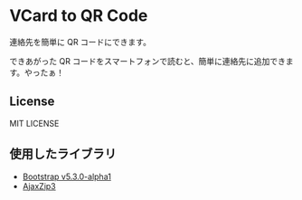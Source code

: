# VCard to QR Code

連絡先を簡単に QR コードにできます。

できあがった QR コードをスマートフォンで読むと、簡単に連絡先に追加できます。やったぁ！

## License

MIT LICENSE

## 使用したライブラリ

- [Bootstrap v5.3.0-alpha1](https://github.com/twbs/bootstrap)
- [AjaxZip3](https://github.com/ajaxzip3/ajaxzip3.github.io)